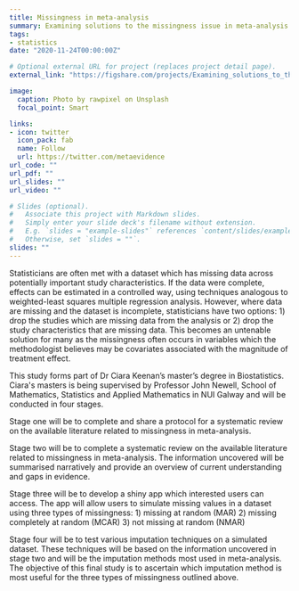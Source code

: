 ```yaml
---
title: Missingness in meta-analysis
summary: Examining solutions to the missingness issue in meta-analysis
tags:
- statistics
date: "2020-11-24T00:00:00Z"

# Optional external URL for project (replaces project detail page).
external_link: "https://figshare.com/projects/Examining_solutions_to_the_missingness_issue_in_meta-analysis/93065"

image:
  caption: Photo by rawpixel on Unsplash
  focal_point: Smart

links:
- icon: twitter
  icon_pack: fab
  name: Follow
  url: https://twitter.com/metaevidence
url_code: ""
url_pdf: ""
url_slides: ""
url_video: ""

# Slides (optional).
#   Associate this project with Markdown slides.
#   Simply enter your slide deck's filename without extension.
#   E.g. `slides = "example-slides"` references `content/slides/example-slides.md`.
#   Otherwise, set `slides = ""`.
slides: ""
---
```


Statisticians are often met with a dataset which has missing data across potentially important study characteristics. If the data were complete, effects can be estimated in a controlled way, using techniques analogous to weighted-least squares multiple regression analysis. However, where data are missing and the dataset is incomplete, statisticians have two options: 1) drop the studies which are missing data from the analysis or 2) drop the study characteristics that are missing data. This becomes an untenable solution for many as the missingness often occurs in variables which the methodologist believes may be covariates associated with the magnitude of treatment effect. 

This study forms part of Dr Ciara Keenan’s master’s degree in Biostatistics. Ciara's masters is being supervised by Professor John Newell, School of Mathematics, Statistics and Applied Mathematics in NUI Galway and will be conducted in four stages. 

Stage one will be to complete and share a protocol for a systematic review on the available literature related to missingness in meta-analysis.

Stage two will be to complete a systematic review on the available literature related to missingness in meta-analysis. The information uncovered will be summarised narratively and provide an overview of current understanding and gaps in evidence. 

Stage three will be to develop a shiny app which interested users can access. The app will allow users to simulate missing values in a dataset using three types of missingness: 1) missing at random (MAR) 2) missing completely at random (MCAR) 3) not missing at random (NMAR)

Stage four will be to test various imputation techniques on a simulated dataset. These techniques will be based on the information uncovered in stage two and will be the imputation methods most used in meta-analysis. The objective of this final study is to ascertain which imputation method is most useful for the three types of missingness outlined above.